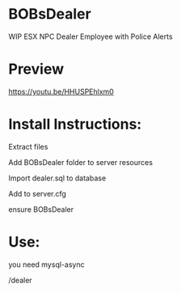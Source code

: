 # BOBsDealer

 WIP ESX NPC Dealer Employee with Police Alerts
 
# Preview

https://youtu.be/HHUSPEhlxm0

# Install Instructions:
Extract files

Add BOBsDealer folder to server resources

Import dealer.sql to database

Add to server.cfg

ensure BOBsDealer

# Use:

you need mysql-async

/dealer